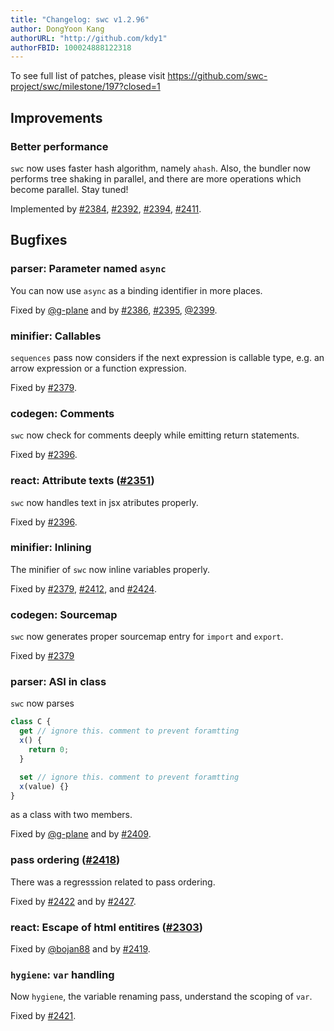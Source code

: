 ```yaml
---
title: "Changelog: swc v1.2.96"
author: DongYoon Kang
authorURL: "http://github.com/kdy1"
authorFBID: 100024888122318
---
```


To see full list of patches, please visit https://github.com/swc-project/swc/milestone/197?closed=1

## Improvements

### Better performance

`swc` now uses faster hash algorithm, namely `ahash`.
Also, the bundler now performs tree shaking in parallel, and there are more operations which become parallel. Stay tuned!

Implemented by [#2384](https://github.com/swc-project/swc/pull/2384), [#2392](https://github.com/swc-project/swc/pull/2392), [#2394](https://github.com/swc-project/swc/pull/2394), [#2411](https://github.com/swc-project/swc/pull/2411).

## Bugfixes

### parser: Parameter named `async`

You can now use `async` as a binding identifier in more places.

Fixed by [@g-plane](https://github.com/g-plane) and by [#2386](https://github.com/swc-project/swc/pull/2386), [#2395](https://github.com/swc-project/swc/pull/2395), [@2399](https://github.com/swc-project/swc/pull/2399).

### minifier: Callables

`sequences` pass now considers if the next expression is callable type, e.g. an arrow expression or a function expression.

Fixed by [#2379](https://github.com/swc-project/swc/pull/2379).

### codegen: Comments

`swc` now check for comments deeply while emitting return statements.

Fixed by [#2396](https://github.com/swc-project/swc/pull/2396).

### react: Attribute texts ([#2351](https://github.com/swc-project/swc/issues/2351))

`swc` now handles text in jsx atributes properly.

Fixed by [#2396](https://github.com/swc-project/swc/pull/2396).

### minifier: Inlining

The minifier of `swc` now inline variables properly.

Fixed by [#2379](https://github.com/swc-project/swc/pull/2397), [#2412](https://github.com/swc-project/swc/pull/2412), and [#2424](https://github.com/swc-project/swc/pull/2424).

### codegen: Sourcemap

`swc` now generates proper sourcemap entry for `import` and `export`.

Fixed by [#2379](https://github.com/swc-project/swc/pull/2397)

### parser: ASI in class

`swc` now parses

```ts
class C {
  get // ignore this. comment to prevent foramtting
  x() {
    return 0;
  }

  set // ignore this. comment to prevent foramtting
  x(value) {}
}
```

as a class with two members.

Fixed by [@g-plane](https://github.com/g-plane) and by [#2409](https://github.com/swc-project/swc/pull/2409).

### pass ordering ([#2418](https://github.com/swc-project/swc/issues/2418))

There was a regresssion related to pass ordering.

Fixed by [#2422](https://github.com/swc-project/swc/pull/2422) and by [#2427](https://github.com/swc-project/swc/pull/2427).

### react: Escape of html entitires ([#2303](https://github.com/swc-project/swc/issues/2303))

Fixed by [@bojan88](https://github.com/bojan88) and by [#2419](https://github.com/swc-project/swc/pull/2419).

### `hygiene`: `var` handling

Now `hygiene`, the variable renaming pass, understand the scoping of `var`.

Fixed by [#2421](https://github.com/swc-project/swc/pull/2421).
